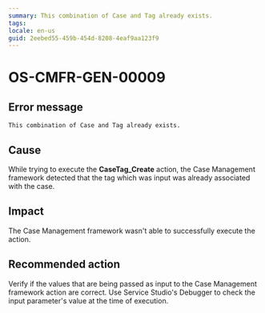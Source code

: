 ```yaml
---
summary: This combination of Case and Tag already exists.
tags:
locale: en-us
guid: 2eebed55-459b-454d-8208-4eaf9aa123f9
---
```


# OS-CMFR-GEN-00009

## Error message

`This combination of Case and Tag already exists.`

## Cause

While trying to execute the **CaseTag_Create** action, the Case Management framework detected that the tag which was input was already associated with the case.

## Impact

The Case Management framework wasn't able to successfully execute the action.

## Recommended action

Verify if the values that are being passed as input to the Case Management framework action are correct. Use Service Studio's Debugger to check the input parameter's value at the time of execution.
